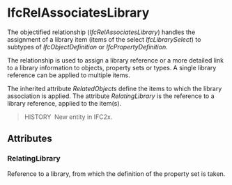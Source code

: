# IfcRelAssociatesLibrary

The objectified relationship (_IfcRelAssociatesLibrary_) handles the assignment of a library item (items of the select _IfcLibrarySelect_) to subtypes of _IfcObjectDefinition_ or _IfcPropertyDefinition_.

The relationship is used to assign a library reference or a more detailed link to a library information to objects, property sets or types. A single library reference can be applied to multiple items.

The inherited attribute _RelatedObjects_ define the items to which the library association is applied. The attribute _RelatingLibrary_ is the reference to a library reference, applied to the item(s).

> HISTORY&nbsp; New entity in IFC2x.

## Attributes

### RelatingLibrary
Reference to a library, from which the definition of the property set is taken.
